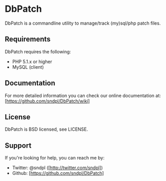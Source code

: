 DbPatch
======

DbPatch is a commandline utility to manage/track (my)sql/php patch files.

Requirements
------------
DbPatch requires the following:
*  PHP 5.1.x or higher
*  MySQL (client)

Documentation
-------------
For more detailed information you can check our online documentation at:
[https://github.com/sndpl/DbPatch/wiki]

License
-------
DbPatch is BSD licensed, see LICENSE.

Support
-------
If you're looking for help, you can reach me by:

*  Twitter: @sndpl ([http://twitter.com/sndpl])
*  Github: [https://github.com/sndpl/DbPatch]


